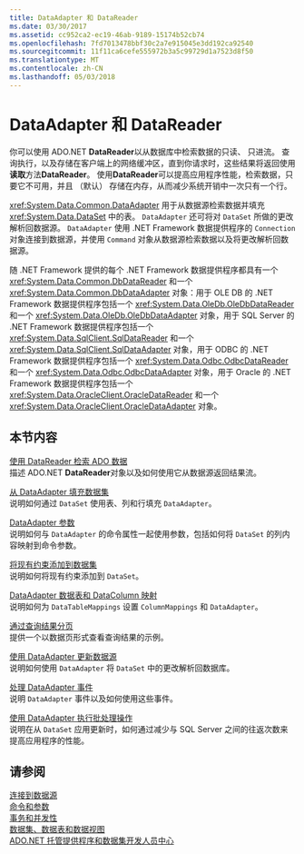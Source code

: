 ```yaml
---
title: DataAdapter 和 DataReader
ms.date: 03/30/2017
ms.assetid: cc952ca2-ec19-46ab-9189-15174b52cb74
ms.openlocfilehash: 7fd7013478bbf30c2a7e915045e3dd192ca92540
ms.sourcegitcommit: 11f11ca6cefe555972b3a5c99729d1a7523d8f50
ms.translationtype: MT
ms.contentlocale: zh-CN
ms.lasthandoff: 05/03/2018
---
```

# <a name="dataadapters-and-datareaders"></a>DataAdapter 和 DataReader
你可以使用 ADO.NET **DataReader**以从数据库中检索数据的只读、 只进流。 查询执行，以及存储在客户端上的网络缓冲区，直到你请求时，这些结果将返回使用**读取**方法**DataReader**。 使用**DataReader**可以提高应用程序性能，检索数据，只要它不可用，并且 （默认） 存储在内存，从而减少系统开销中一次只有一个行。  
  
 <xref:System.Data.Common.DataAdapter> 用于从数据源检索数据并填充 <xref:System.Data.DataSet> 中的表。 `DataAdapter` 还可将对 `DataSet` 所做的更改解析回数据源。 `DataAdapter` 使用 .NET Framework 数据提供程序的 `Connection` 对象连接到数据源，并使用 `Command` 对象从数据源检索数据以及将更改解析回数据源。  
  
 随 .NET Framework 提供的每个 .NET Framework 数据提供程序都具有一个 <xref:System.Data.Common.DbDataReader> 和一个 <xref:System.Data.Common.DbDataAdapter> 对象：用于 OLE DB 的 .NET Framework 数据提供程序包括一个 <xref:System.Data.OleDb.OleDbDataReader> 和一个 <xref:System.Data.OleDb.OleDbDataAdapter> 对象，用于 SQL Server 的 .NET Framework 数据提供程序包括一个 <xref:System.Data.SqlClient.SqlDataReader> 和一个 <xref:System.Data.SqlClient.SqlDataAdapter> 对象，用于 ODBC 的 .NET Framework 数据提供程序包括一个 <xref:System.Data.Odbc.OdbcDataReader> 和一个 <xref:System.Data.Odbc.OdbcDataAdapter> 对象，用于 Oracle 的 .NET Framework 数据提供程序包括一个 <xref:System.Data.OracleClient.OracleDataReader> 和一个 <xref:System.Data.OracleClient.OracleDataAdapter> 对象。  
  
## <a name="in-this-section"></a>本节内容  
 [使用 DataReader 检索 ADO 数据](../../../../docs/framework/data/adonet/retrieving-data-using-a-datareader.md)  
 描述 ADO.NET **DataReader**对象以及如何使用它从数据源返回结果流。  
  
 [从 DataAdapter 填充数据集](../../../../docs/framework/data/adonet/populating-a-dataset-from-a-dataadapter.md)  
 说明如何通过 `DataSet` 使用表、列和行填充 `DataAdapter`。  
  
 [DataAdapter 参数](../../../../docs/framework/data/adonet/dataadapter-parameters.md)  
 说明如何与 `DataAdapter` 的命令属性一起使用参数，包括如何将 `DataSet` 的列内容映射到命令参数。  
  
 [将现有约束添加到数据集](../../../../docs/framework/data/adonet/adding-existing-constraints-to-a-dataset.md)  
 说明如何将现有约束添加到 `DataSet`。  
  
 [DataAdapter 数据表和 DataColumn 映射](../../../../docs/framework/data/adonet/dataadapter-datatable-and-datacolumn-mappings.md)  
 说明如何为 `DataTableMappings` 设置 `ColumnMappings` 和 `DataAdapter`。  
  
 [通过查询结果分页](../../../../docs/framework/data/adonet/paging-through-a-query-result.md)  
 提供一个以数据页形式查看查询结果的示例。  
  
 [使用 DataAdapter 更新数据源](../../../../docs/framework/data/adonet/updating-data-sources-with-dataadapters.md)  
 说明如何使用 `DataAdapter` 将 `DataSet` 中的更改解析回数据库。  
  
 [处理 DataAdapter 事件](../../../../docs/framework/data/adonet/handling-dataadapter-events.md)  
 说明 `DataAdapter` 事件以及如何使用这些事件。  
  
 [使用 DataAdapter 执行批处理操作](../../../../docs/framework/data/adonet/performing-batch-operations-using-dataadapters.md)  
 说明在从 `DataSet` 应用更新时，如何通过减少与 SQL Server 之间的往返次数来提高应用程序的性能。  
  
## <a name="see-also"></a>请参阅  
 [连接到数据源](../../../../docs/framework/data/adonet/connecting-to-a-data-source.md)  
 [命令和参数](../../../../docs/framework/data/adonet/commands-and-parameters.md)  
 [事务和并发性](../../../../docs/framework/data/adonet/transactions-and-concurrency.md)  
 [数据集、数据表和数据视图](../../../../docs/framework/data/adonet/dataset-datatable-dataview/index.md)  
 [ADO.NET 托管提供程序和数据集开发人员中心](http://go.microsoft.com/fwlink/?LinkId=217917)
